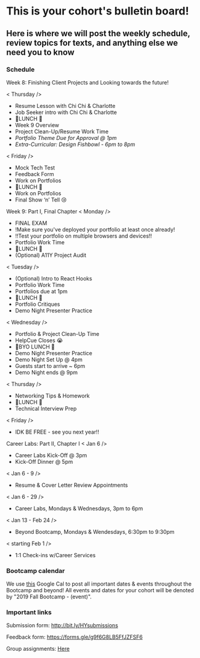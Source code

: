 # This is your cohort's bulletin board! 
## Here is where we will post the weekly schedule, review topics for texts, and anything else we need you to know

### Schedule
Week 8: Finishing Client Projects and Looking towards the future!

< Thursday /> 
* Resume Lesson with Chi Chi & Charlotte
* Job Seeker intro with Chi Chi & Charlotte
* 🍴LUNCH 🍴
* Week 9 Overview
* Project Clean-Up/Resume Work Time
* _Portfolio Theme Due for Approval @ 1pm_
* _Extra-Curricular: Design Fishbowl - 6pm to 8pm_


< Friday />
* Mock Tech Test
* Feedback Form
* Work on Portfolios
* 🍴LUNCH 🍴
* Work on Portfolios
* Final Show ‘n’ Tell 😢


Week 9: Part I, Final Chapter
< Monday />
* FINAL EXAM
* !Make sure you've deployed your portfolio at least once already!
* !!Test your portfolio on multiple browsers and devices!!
* Portfolio Work Time
* 🍴LUNCH 🍴
* (Optional) A11Y Project Audit

< Tuesday />
* (Optional) Intro to React Hooks
* Portfolio Work Time
* Portfolios due at 1pm
* 🍴LUNCH 🍴
* Portfolio Critiques
* Demo Night Presenter Practice

< Wednesday />
* Portfolio & Project Clean-Up Time
* HelpCue Closes 😭
* 🍴BYO LUNCH 🍴
* Demo Night Presenter Practice
* Demo Night Set Up @ 4pm
* Guests start to arrive ~ 6pm
* Demo Night ends @ 9pm

< Thursday />
* Networking Tips & Homework
* 🍴LUNCH 🍴
* Technical Interview Prep

< Friday /> 
* IDK BE FREE - see you next year!!

Career Labs: Part II, Chapter I
< Jan 6 />
* Career Labs Kick-Off @ 3pm
* Kick-Off Dinner @ 5pm

< Jan 6 - 9 />
* Resume & Cover Letter Review Appointments

< Jan 6 - 29 />
* Career Labs, Mondays & Wednesdays, 3pm to 6pm

< Jan 13 - Feb 24 />
* Beyond Bootcamp, Mondays & Wendesdays, 6:30pm to 9:30pm

< starting Feb 1 />
* 1:1 Check-ins w/Career Services


### Bootcamp calendar
We use [this](https://calendar.google.com/calendar/embed?src=hackeryou.com_ckj6930nr6kraakaisos09cccs%40group.calendar.google.com&ctz=America%2FToronto) Google Cal to post all important dates & events throughout the Bootcamp and beyond! All events and dates for your cohort will be denoted by "2019 Fall Bootcamp - (event)".

### Important links
Submission form: http://bit.ly/HYsubmissions

Feedback form: https://forms.gle/g9f6G8LB5FfJZFSF6

Group assignments: [Here](https://docs.google.com/spreadsheets/d/12P9pcvsRTf7Qek_FYETltPLghetwuyy5epxRaxqRns4/edit#gid=1112317742)

